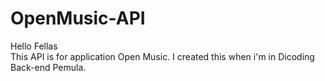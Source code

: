 # OpenMusic-API

Hello Fellas <br />
This API is for application Open Music. I created this when i'm in Dicoding Back-end Pemula. 
